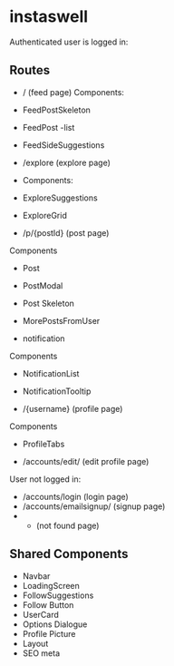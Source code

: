 # instaswell

Authenticated user is logged in:

## Routes

- / (feed page)
  Components:
- FeedPostSkeleton
- FeedPost -list
- FeedSideSuggestions

- /explore (explore page)
- Components:

- ExploreSuggestions
- ExploreGrid

- /p/{postId} (post page)

Components

- Post
- PostModal
- Post Skeleton
- MorePostsFromUser

- notification

Components

- NotificationList
- NotificationTooltip

- /{username} (profile page)

Components

- ProfileTabs

- /accounts/edit/ (edit profile page)

User not logged in:

- /accounts/login (login page)
- /accounts/emailsignup/ (signup page)
- - (not found page)

## Shared Components

- Navbar
- LoadingScreen
- FollowSuggestions
- Follow Button
- UserCard
- Options Dialogue
- Profile Picture
- Layout
- SEO meta

